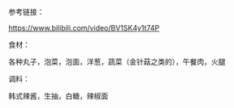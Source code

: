 参考链接：

https://www.bilibili.com/video/BV1SK4y1t74P

食材：

各种丸子，泡菜，泡面，洋葱，蔬菜（金针菇之类的），午餐肉，火腿

调料：

韩式辣酱，生抽，白糖，辣椒面

